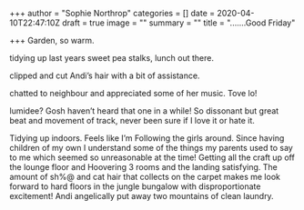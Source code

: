+++
author = "Sophie Northrop"
categories = []
date = 2020-04-10T22:47:10Z
draft = true
image = ""
summary = ""
title = ".......Good Friday"

+++
Garden, so warm.

tidying up last years sweet pea stalks, lunch out there.

clipped and cut Andi’s hair with a bit of assistance.

chatted to neighbour and appreciated some of her music. Tove lo!

lumidee? Gosh haven’t heard that one in a while! So dissonant but great beat and movement of track, never been sure if I love it or hate it.

Tidying up indoors. Feels like I’m Following the girls around. Since having children of my own I understand some of the things my parents used to say to me which seemed so unreasonable at the time! Getting all the craft up off the lounge floor and Hoovering 3 rooms and the landing satisfying. The amount of sh%@ and cat hair that collects on the carpet makes me look forward to hard floors in the jungle bungalow with disproportionate excitement! Andi angelically put away two mountains of clean laundry.